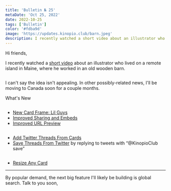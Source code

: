 ```yaml
---
title: 'Bulletin № 25'
metaDate: 'Oct 25, 2022'
date: 2022-10-25
tags: ['Bulletin']
color: '#fdba9d'
image: 'https://updates.kinopio.club/barn.jpeg'
description: I recently watched a short video about an illustrator who lived on a remote island in Maine, where he worked in an old wooden barn
---
```


<p>Hi friends,</p>

<p>I recently watched a <a href="https://tubitv.com/movies/547112/robert-mccloskey?start=true">short video</a> about an illustrator who lived on a remote island in Maine, where he worked in an old wooden barn.</p>

<p>
<img src="https://updates.kinopio.club/barn.jpeg" alt="" />
</p>

<p>I can't say the idea isn't appealing. In other possibly-related news, I'll be moving to Canada soon for a couple months.</p>

<p>
  <span class="badge info">What's New</span>
</p>

<p>
<img src="https://updates.kinopio.club/lil-guys-frame.png" alt="" />
</p>

<ul>
<li><a href="https://twitter.com/KinopioClub/status/1577353241615966211">New Card Frame: Lil Guys</a></li>
<li><a href="https://twitter.com/KinopioClub/status/1570784570546737154">Improved Sharing and Embeds</a></li>
<li><a href="https://twitter.com/KinopioClub/status/1578419411399999490">Improved URL Preview</a></li>
</ul>


<p>
<img src="https://updates.kinopio.club/save-tweets-and-threads-to-kinopio.jpeg" alt="" />
</p>

<ul>
<li><a href="https://twitter.com/KinopioClub/status/1580931706265030657">Add Twitter Threads From Cards</a></li>
<li><a href="https://twitter.com/KinopioClub/status/1583118746217984001">Save Threads From Twitter</a> by replying to tweets with “@KinopioClub save”
</li>
</ul>


<p>
<img src="https://d2w9rnfcy7mm78.cloudfront.net/18622275/original_c04ecba0a9b0c0855048940530226ce1.gif" alt="" />
</p>

<ul>
<li><a href="https://twitter.com/KinopioClub/status/1583515578681028608">Resize Any Card</a></li>
</ul>

<hr>

<p>By popular demand, the next big feature I'll likely be building is global search. Talk to you soon,</p>

<p>
<img src="https://updates.kinopio.club/dogs.jpeg" alt="" />
</p>
